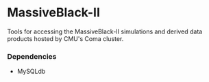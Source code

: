 # MassiveBlack-II

Tools for accessing the MassiveBlack-II simulations and derived data products hosted by CMU's Coma cluster.

### Dependencies

* MySQLdb

